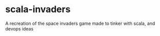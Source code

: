 # scala-invaders
A recreation of the space invaders game made to tinker with scala, and devops ideas
